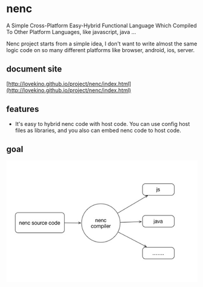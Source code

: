 # nenc

A Simple Cross-Platform Easy-Hybrid Functional Language Which Compiled To Other Platform Languages, like javascript, java ...

Nenc project starts from a simple idea, I don't want to write almost the same logic code on so many different platforms like browser, android, ios, server.

## document site

[http://lovekino.github.io/project/nenc/index.html](http://lovekino.github.io/project/nenc/index.html)

## features

- It's easy to hybrid nenc code with host code. You can use config host files as libraries, and you also can embed nenc code to host code.

## goal

![nenc_function](doc/nenc_function.jpg)

